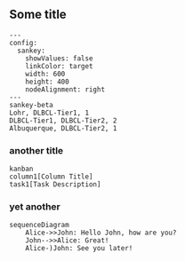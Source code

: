 ## Some title

```mermaid
---
config:
  sankey:
    showValues: false
    linkColor: target
    width: 600
    height: 400
    nodeAlignment: right
---
sankey-beta
Lohr, DLBCL-Tier1, 1
DLBCL-Tier1, DLBCL-Tier2, 2
Albuquerque, DLBCL-Tier2, 1
```

### another title

```mermaid
kanban
column1[Column Title]
task1[Task Description]
```

### yet another

```mermaid
sequenceDiagram
    Alice->>John: Hello John, how are you?
    John-->>Alice: Great!
    Alice-)John: See you later!
```
